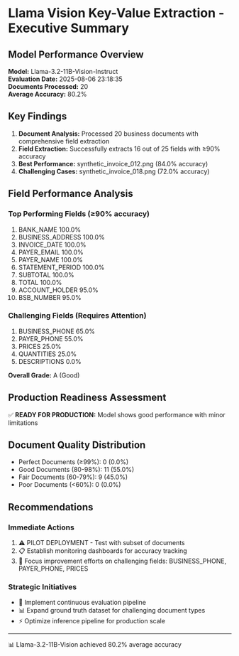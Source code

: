 # Llama Vision Key-Value Extraction - Executive Summary

## Model Performance Overview
**Model:** Llama-3.2-11B-Vision-Instruct  
**Evaluation Date:** 2025-08-06 23:18:35  
**Documents Processed:** 20  
**Average Accuracy:** 80.2%

## Key Findings

1. **Document Analysis:** Processed 20 business documents with comprehensive field extraction
2. **Field Extraction:** Successfully extracts 16 out of 25 fields with ≥90% accuracy
3. **Best Performance:** synthetic_invoice_012.png (84.0% accuracy)
4. **Challenging Cases:** synthetic_invoice_018.png (72.0% accuracy)

## Field Performance Analysis

### Top Performing Fields (≥90% accuracy)
 1. BANK_NAME            100.0%
 2. BUSINESS_ADDRESS     100.0%
 3. INVOICE_DATE         100.0%
 4. PAYER_EMAIL          100.0%
 5. PAYER_NAME           100.0%
 6. STATEMENT_PERIOD     100.0%
 7. SUBTOTAL             100.0%
 8. TOTAL                100.0%
 9. ACCOUNT_HOLDER       95.0%
10. BSB_NUMBER           95.0%

### Challenging Fields (Requires Attention)
1. BUSINESS_PHONE       65.0%
2. PAYER_PHONE          55.0%
3. PRICES               25.0%
4. QUANTITIES           25.0%
5. DESCRIPTIONS         0.0%

**Overall Grade:** A (Good)

## Production Readiness Assessment

✅ **READY FOR PRODUCTION:** Model shows good performance with minor limitations

## Document Quality Distribution
- Perfect Documents (≥99%): 0 (0.0%)
- Good Documents (80-98%): 11 (55.0%)  
- Fair Documents (60-79%): 9 (45.0%)
- Poor Documents (<60%): 0 (0.0%)

## Recommendations

### Immediate Actions
1. ⚠️ PILOT DEPLOYMENT - Test with subset of documents
2. 📋 Establish monitoring dashboards for accuracy tracking
3. 🎯 Focus improvement efforts on challenging fields: BUSINESS_PHONE, PAYER_PHONE, PRICES

### Strategic Initiatives  
- 🔄 Implement continuous evaluation pipeline
- 📊 Expand ground truth dataset for challenging document types
- ⚡ Optimize inference pipeline for production scale

---
📊 Llama-3.2-11B-Vision achieved 80.2% average accuracy
